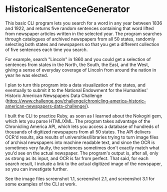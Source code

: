 # HistoricalSentenceGenerator

This basic CLI program lets you search for a word in any year between 1836 and 1922, and returns five random sentences containing that word lifted from newspaper articles written in the selected year. The program searches through catalogues of archived newspapers from all 50 states, randomly selecting both states and newspapers so that you get a different collection of five sentences each time you search. 

For example, search "Lincoln" in 1860 and you could get a selection of sentences from states in the North, the South, the East, and the West, giving a sense of everyday coverage of Lincoln from around the nation in year he was elected. 

I plan to turn this program into a data visualization of the states, and eventually to submit it to the National Endowment for the Humanities' Historic American Newspapers Data Challenge (https://www.challenge.gov/challenge/chronicling-america-historic-american-newspapers-data-challenge/).

I built the CLI to practice Ruby, as soon as I learned about the Nokogiri gem, which lets you parse HTML/XML. The program takes advantage of the Chronicling America API, which lets you access a database of hundreds of thousands of digitized newspapers from all 50 states. The API delivers OCR'd results, aka results of universities/libraries trying to turn image files of archival newspapers into machine readable text, and since the OCR is sometimes very faulty, the sentences sometimes don't exactly match what you'd see on the actual newspaper. The program's output is, after all, only as strong as its input, and OCR is far from perfect. That said, for each search result, I include a link to the actual digitized image of the newspaper, so you can investigate further. 

See the image files screenshot 1.1, screenshot 2.1, and screenshot 3.1 for some examples of the CLI at work. 

